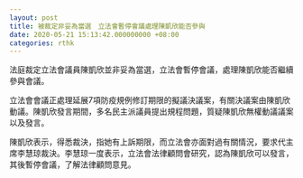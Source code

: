 ```yaml
---
layout: post
title: 被裁定非妥為當選　立法會暫停會議處理陳凱欣能否參與
date: 2020-05-21 15:13:42.000000000 +08:00
categories: rthk
---
```


法庭裁定立法會議員陳凱欣並非妥為當選，立法會暫停會議，處理陳凱欣能否繼續參與會議。

立法會會議正處理延展7項防疫規例修訂期限的擬議決議案，有關決議案由陳凱欣動議。陳凱欣發言期間，多名民主派議員提出規程問題，質疑陳凱欣無權動議議案以及發言。

陳凱欣表示，得悉裁決，指她有上訴期限，而立法會亦面對過有關情況，要求代主席李慧琼裁決。李慧琼一度表示，立法會法律顧問會研究，認為陳凱欣可以發言，其後暫停會議，了解法律顧問意見。
